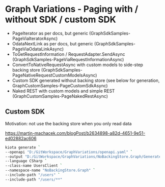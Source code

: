 # Graph Variations - Paging with / without SDK / custom SDK

* PageIterator as per docs, but generic (GraphSdkSamples-PageViaIteratorAsync)
* OdataNextLink as per docs, but generic (GraphSdkSamples-PageViaOdataLinkAsync)
* ToGetRequestInformation / RequestAdapter.SendAsync (GraphSdkSamples-PageViaRequestInformationAsync)
* ConvertToNativeRequestAsync with custom models to side-step backing store (GraphSdkSamples-PageNativeRequestCustomModelsAsync)
* Custom SDK generated without backing store (see below for generation, GraphCustomSamples-PageCustomSdkAsync)
* Naked REST with custom models and simple REST (GraphCustomSamples-PageNakedRestAsync)


## Custom SDK

Motivation: not use the backing store when you only read data

https://martin-machacek.com/blogPost/b2634898-a82d-4651-9e51-ed02882ac606

```bash
kiota generate `
--openapi "D:/GitWorkspace/GraphVariations/openapi.yaml" `
--output "D:/GitWorkspace/GraphVariations/NoBackingStore.Graph/Generated" `
--language CSharp `
--class-name UsersClient `
--namespace-name "NoBackingStore.Graph" `
--include-path "/users" `
--include-path "/users/**" 
```
